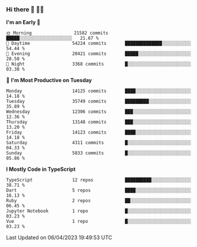 ### Hi there 👋 🧑‍💻



<!--START_SECTION:waka-->
**I'm an Early 🐤** 

```text
🌞 Morning                21582 commits       █████░░░░░░░░░░░░░░░░░░░░   21.67 % 
🌆 Daytime                54224 commits       ██████████████░░░░░░░░░░░   54.44 % 
🌃 Evening                20421 commits       █████░░░░░░░░░░░░░░░░░░░░   20.50 % 
🌙 Night                  3368 commits        █░░░░░░░░░░░░░░░░░░░░░░░░   03.38 % 
```
📅 **I'm Most Productive on Tuesday** 

```text
Monday                   14125 commits       ████░░░░░░░░░░░░░░░░░░░░░   14.18 % 
Tuesday                  35749 commits       █████████░░░░░░░░░░░░░░░░   35.89 % 
Wednesday                12306 commits       ███░░░░░░░░░░░░░░░░░░░░░░   12.36 % 
Thursday                 13148 commits       ███░░░░░░░░░░░░░░░░░░░░░░   13.20 % 
Friday                   14123 commits       ████░░░░░░░░░░░░░░░░░░░░░   14.18 % 
Saturday                 4311 commits        █░░░░░░░░░░░░░░░░░░░░░░░░   04.33 % 
Sunday                   5833 commits        █░░░░░░░░░░░░░░░░░░░░░░░░   05.86 % 
```


**I Mostly Code in TypeScript** 

```text
TypeScript               12 repos            ██████████░░░░░░░░░░░░░░░   38.71 % 
Dart                     5 repos             ████░░░░░░░░░░░░░░░░░░░░░   16.13 % 
Ruby                     2 repos             ██░░░░░░░░░░░░░░░░░░░░░░░   06.45 % 
Jupyter Notebook         1 repo              █░░░░░░░░░░░░░░░░░░░░░░░░   03.23 % 
Vue                      1 repo              █░░░░░░░░░░░░░░░░░░░░░░░░   03.23 % 
```




 Last Updated on 06/04/2023 19:49:53 UTC
<!--END_SECTION:waka-->


